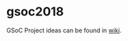 # gsoc2018

GSoC Project ideas can be found in [wiki](https://github.com/quanonblocks/gsoc2018/wiki).
